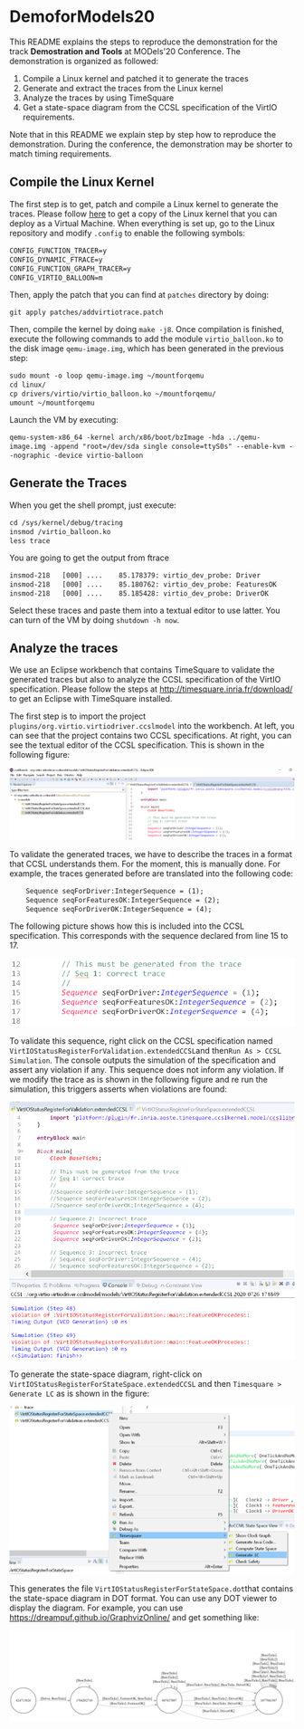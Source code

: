 # DemoforModels20
This README explains the steps to reproduce the demonstration for the track **Demostration and Tools** at MODels'20 Conference. The demonstration is organized as followed:
1. Compile a Linux kernel and patched it to generate the traces
2. Generate and extract the traces from the Linux kernel
3. Analyze the traces by using TimeSquare
4. Get a state-space diagram from the CCSL specification of the VirtIO requirements.

Note that in this README we explain step by step how to reproduce the demonstration. During the conference, the demonstration may be shorter to match timing requirements. 

## Compile the Linux Kernel
The first step is to get, patch and compile a Linux kernel to generate the traces. Please follow [here](https://www.collabora.com/news-and-blog/blog/2017/01/16/setting-up-qemu-kvm-for-kernel-development/) to get a copy of the Linux kernel that you can deploy as a Virtual Machine. When everything is set up, go to the Linux repository and modify `.config` to enable the following symbols: 

	CONFIG_FUNCTION_TRACER=y
	CONFIG_DYNAMIC_FTRACE=y
	CONFIG_FUNCTION_GRAPH_TRACER=y
	CONFIG_VIRTIO_BALLOON=m

Then, apply the patch that you can find at `patches` directory by doing:

	git apply patches/addvirtiotrace.patch

Then, compile the kernel by doing `make -j8`. Once compilation is finished, execute the following commands to add the module `virtio_balloon.ko` to the disk image `qemu-image.img`, which has been generated in the previous step:

	sudo mount -o loop qemu-image.img ~/mountforqemu
	cd linux/
	cp drivers/virtio/virtio_balloon.ko ~/mountforqemu/
	umount ~/mountforqemu

Launch the VM by executing:

	qemu-system-x86_64 -kernel arch/x86/boot/bzImage -hda ../qemu-image.img -append "root=/dev/sda single console=ttyS0s" --enable-kvm --nographic -device virtio-balloon

## Generate the Traces
When you get the shell prompt, just execute:

	cd /sys/kernel/debug/tracing
	insmod /virtio_balloon.ko
	less trace

You are going to get the output from ftrace

	insmod-218   [000] ....    85.178379: virtio_dev_probe: Driver
	insmod-218   [000] ....    85.180762: virtio_dev_probe: FeaturesOK
	insmod-218   [000] ....    85.185428: virtio_dev_probe: DriverOK

Select these traces and paste them into a textual editor to use latter. You can turn of the VM by doing `shutdown -h now`.

## Analyze the traces
We use an Eclipse workbench that contains TimeSquare to validate the generated traces but also to analyze the CCSL specification of the VirtIO specification. Please follow the steps at http://timesquare.inria.fr/download/ to get an Eclipse with TimeSquare installed. 

The first step is to import the project `plugins/org.virtio.virtiodriver.ccslmodel` into the workbench. At left, you can see that the project contains two CCSL specifications. At right, you can see the textual editor of the CCSL specification. This is shown in the following figure: 

![workbench](./images/workbench.png)

To validate the generated traces, we have to describe the traces in a format that CCSL understands them. For the moment, this is manually done. For example, the traces generated before are translated into the following code: 

        Sequence seqForDriver:IntegerSequence = (1);
        Sequence seqForFeaturesOK:IntegerSequence = (2);
        Sequence seqForDriverOK:IntegerSequence = (4);

The following picture shows how this is included into the CCSL specification. This corresponds with the sequence declared from line 15 to 17.

![correcttrace](./images/correcttrace.png)

To validate this sequence, right click on the CCSL specification named `VirtIOStatusRegisterForValidation.extendedCCSL`and then`Run As > CCSL Simulation`. The console outputs the simulation of the specification and assert any violation if any. This sequence does not inform any violation. If we modify the trace as is shown in the following figure and re run the simulation, this triggers asserts when violations are found:

![assert](./images/asserts.png)

To generate the state-space diagram, right-click on `VirtIOStatusRegisterForStateSpace.extendedCCSL` and then `Timesquare > Generate LC` as is shown in the figure:

![assert](./images/generate-state-space.png)

This generates the file `VirtIOStatusRegisterForStateSpace.dot`that contains the state-space diagram in DOT format. You can use any DOT viewer to display the diagram. For example, you can use https://dreampuf.github.io/GraphvizOnline/ and get something like:


![assert](./images/state-space.png)